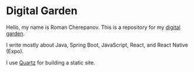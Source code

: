 # Digital Garden

Hello, my name is Roman Cherepanov. This is a repository for my [digital garden](https://digital-garden.romach007.com/).

I write mostly about Java, Spring Boot, JavaScript, React, and React Native (Expo).

I use [Quartz](https://quartz.jzhao.xyz/) for building a static site.
